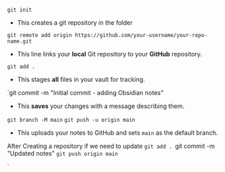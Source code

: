 `git init`
- This creates a git repository in the folder

`git remote add origin https://github.com/your-username/your-repo-name.git
`
- This line links your **local** Git repository to your **GitHub** repository.

`git add .`
- This stages **all** files in your vault for tracking.

`git commit -m "Initial commit - adding Obsidian notes"
- This **saves** your changes with a message describing them.

`git branch -M main`
`git push -u origin main`
- This uploads your notes to GitHub and sets `main` as the default branch.


After Creating a repository if we need to update
`git add .
`git commit -m "Updated notes"
`git push origin main`

`